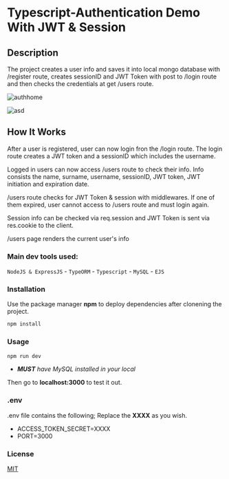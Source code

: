 # Typescript-Authentication Demo With JWT & Session 

## Description
The project creates a user info and saves it into local mongo database with /register route, creates sessionID and JWT Token with post to /login route and then checks the credentials at get /users route.

![authhome](https://user-images.githubusercontent.com/61908293/150197444-e7876236-ef1e-49f6-93e9-254ed4a0bc33.png)


![asd](https://user-images.githubusercontent.com/61908293/150652324-754357fa-8789-4a4c-9778-59909e9b1e3c.png)

## How It Works
After a user is registered, user can now login fron the /login route. The login route creates a JWT token and a sessionID which includes the username. 

Logged in users can now access /users route to check their info. Info consists the name, surname, username, sessionID, JWT token, JWT initiation and expiration date. 

/users route checks for JWT Token & session with middlewares. If one of them expired, user cannot access to /users route and must login again. 

Session info can be checked via req.session and JWT Token is sent via res.cookie to the client.

/users page renders the current user's info

### Main dev tools used:

`NodeJS & ExpressJS` - `TypeORM` - `Typescript` -  `MySQL` - `EJS` 

### Installation
Use the package manager **npm** to deploy dependencies after clonening the project.

```bash
npm install 
```
### Usage

```bash
npm run dev
```
- _**MUST** have MySQL installed in your local_

Then go to **localhost:3000** to test it out.

### .env
.env file contains the following; Replace the **XXXX** as you wish.
- ACCESS_TOKEN_SECRET=XXXX
- PORT=3000

### License
[MIT](https://choosealicense.com/licenses/mit/)
